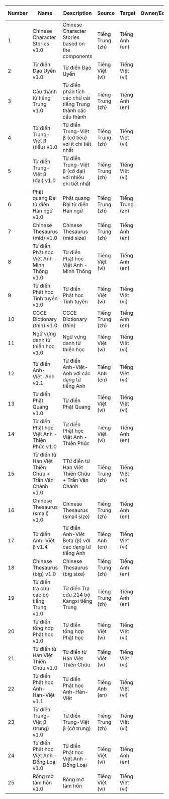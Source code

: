 

| Number | Name | Description |Source |Target |Owner/Editor |Version |Definitions |DictD | Lingvo (DSL) | EPUB | Kobo | Kindle (.mobi) | StartDict | Yomitan |
| --- | --- |  --- | --- | --- | --- | --- | --- | --- | --- | --- | --- | --- | --- | --- |
| 1 | Chinese Character Stories v1.0 | Chinese Character Stories based on the components |Tiếng Trung (zh) |Tiếng Anh (en) | |1.0 |3,300 | [Download](https://github.com/catusf/tudien/releases/tag/v4.0/HanziHeroPleco.dictd.zip) | [Download](https://github.com/catusf/tudien/releases/tag/v4.0/HanziHeroPleco.dsl.dz) | [Download](https://github.com/catusf/tudien/releases/tag/v4.0/HanziHeroPleco.epub) | [Download](https://github.com/catusf/tudien/releases/tag/v4.0/HanziHeroPleco.kobo.zip) | [Download](https://github.com/catusf/tudien/releases/tag/v4.0/HanziHeroPleco.mobi) | [Download](https://github.com/catusf/tudien/releases/tag/v4.0/HanziHeroPleco.stardict.zip) | [Download](https://github.com/catusf/tudien/releases/tag/v4.0/HanziHeroPleco.yomitan.zip) |
| 2 | Từ điển Đạo Uyển v1.0 | Từ điển Đạo Uyển |Tiếng Việt (vi) |Tiếng Việt (vi) | |1.0 |3,262 | [Download](https://github.com/catusf/tudien/releases/tag/v4.0/Tu-dien-Dao-Uyen.dictd.zip) | [Download](https://github.com/catusf/tudien/releases/tag/v4.0/Tu-dien-Dao-Uyen.dsl.dz) | [Download](https://github.com/catusf/tudien/releases/tag/v4.0/Tu-dien-Dao-Uyen.epub) | [Download](https://github.com/catusf/tudien/releases/tag/v4.0/Tu-dien-Dao-Uyen.kobo.zip) | [Download](https://github.com/catusf/tudien/releases/tag/v4.0/Tu-dien-Dao-Uyen.mobi) | [Download](https://github.com/catusf/tudien/releases/tag/v4.0/Tu-dien-Dao-Uyen.stardict.zip) | [Download](https://github.com/catusf/tudien/releases/tag/v4.0/Tu-dien-Dao-Uyen.yomitan.zip) |
| 3 | Cấu thành từ tiếng Trung v1.0 | Từ điển phân tích các chữ cái tiếng Trung thành các cấu thành |Tiếng Trung (zh) |Tiếng Anh (en) | |1.0 |9,145 | [Download](https://github.com/catusf/tudien/releases/tag/v4.0/Char-Component-Dict.dictd.zip) | [Download](https://github.com/catusf/tudien/releases/tag/v4.0/Char-Component-Dict.dsl.dz) | [Download](https://github.com/catusf/tudien/releases/tag/v4.0/Char-Component-Dict.epub) | [Download](https://github.com/catusf/tudien/releases/tag/v4.0/Char-Component-Dict.kobo.zip) | [Download](https://github.com/catusf/tudien/releases/tag/v4.0/Char-Component-Dict.mobi) | [Download](https://github.com/catusf/tudien/releases/tag/v4.0/Char-Component-Dict.stardict.zip) | [Download](https://github.com/catusf/tudien/releases/tag/v4.0/Char-Component-Dict.yomitan.zip) |
| 4 | Từ điển Trung-Việt β (tiểu) v1.0 | Từ điển Trung-Việt β (cỡ tiểu) với ít chi tiết nhất |Tiếng Trung (zh) |Tiếng Việt (vi) | |1.0 |78,157 | [Download](https://github.com/catusf/tudien/releases/tag/v4.0/TrungViet-small.dictd.zip) | [Download](https://github.com/catusf/tudien/releases/tag/v4.0/TrungViet-small.dsl.dz) | [Download](https://github.com/catusf/tudien/releases/tag/v4.0/TrungViet-small.epub) | [Download](https://github.com/catusf/tudien/releases/tag/v4.0/TrungViet-small.kobo.zip) | [Download](https://github.com/catusf/tudien/releases/tag/v4.0/TrungViet-small.mobi) | [Download](https://github.com/catusf/tudien/releases/tag/v4.0/TrungViet-small.stardict.zip) | [Download](https://github.com/catusf/tudien/releases/tag/v4.0/TrungViet-small.yomitan.zip) |
| 5 | Từ điển Trung-Việt β (đại) v1.0 | Từ điển Trung-Việt β (cỡ đại) với nhiều chi tiết nhất |Tiếng Trung (zh) |Tiếng Việt (vi) | |1.0 |0 | [Download](https://github.com/catusf/tudien/releases/tag/v4.0/TrungViet-big.dictd.zip) | [Download](https://github.com/catusf/tudien/releases/tag/v4.0/TrungViet-big.dsl.dz) | [Download](https://github.com/catusf/tudien/releases/tag/v4.0/TrungViet-big.epub) | [Download](https://github.com/catusf/tudien/releases/tag/v4.0/TrungViet-big.kobo.zip) | [Download](https://github.com/catusf/tudien/releases/tag/v4.0/TrungViet-big.mobi) | [Download](https://github.com/catusf/tudien/releases/tag/v4.0/TrungViet-big.stardict.zip) | [Download](https://github.com/catusf/tudien/releases/tag/v4.0/TrungViet-big.yomitan.zip) |
| 6 | Phật quang Đại từ điển Hán ngữ v1.0 | Phật quang Đại từ điển Hán ngữ |Tiếng Trung (zh) |Tiếng Trung (zh) | |1.0 |22,899 | [Download](https://github.com/catusf/tudien/releases/tag/v4.0/Phat-Quang-Dai-tu-dien-Han-ngu.dictd.zip) | [Download](https://github.com/catusf/tudien/releases/tag/v4.0/Phat-Quang-Dai-tu-dien-Han-ngu.dsl.dz) | [Download](https://github.com/catusf/tudien/releases/tag/v4.0/Phat-Quang-Dai-tu-dien-Han-ngu.epub) | [Download](https://github.com/catusf/tudien/releases/tag/v4.0/Phat-Quang-Dai-tu-dien-Han-ngu.kobo.zip) | [Download](https://github.com/catusf/tudien/releases/tag/v4.0/Phat-Quang-Dai-tu-dien-Han-ngu.mobi) | [Download](https://github.com/catusf/tudien/releases/tag/v4.0/Phat-Quang-Dai-tu-dien-Han-ngu.stardict.zip) | [Download](https://github.com/catusf/tudien/releases/tag/v4.0/Phat-Quang-Dai-tu-dien-Han-ngu.yomitan.zip) |
| 7 | Chinese Thesaurus (mid) v1.0 | Chinese Thesaurus (mid size) |Tiếng Trung (zh) |Tiếng Anh (en) | |1.0 |50,129 | [Download](https://github.com/catusf/tudien/releases/tag/v4.0/ChineseThesaurus-mid.dictd.zip) | [Download](https://github.com/catusf/tudien/releases/tag/v4.0/ChineseThesaurus-mid.dsl.dz) | [Download](https://github.com/catusf/tudien/releases/tag/v4.0/ChineseThesaurus-mid.epub) | [Download](https://github.com/catusf/tudien/releases/tag/v4.0/ChineseThesaurus-mid.kobo.zip) | [Download](https://github.com/catusf/tudien/releases/tag/v4.0/ChineseThesaurus-mid.mobi) | [Download](https://github.com/catusf/tudien/releases/tag/v4.0/ChineseThesaurus-mid.stardict.zip) | [Download](https://github.com/catusf/tudien/releases/tag/v4.0/ChineseThesaurus-mid.yomitan.zip) |
| 8 | Từ điển Phật học Việt Anh - Minh Thông v1.0 | Từ điển Phật học Việt Anh - Minh Thông |Tiếng Việt (vi) |Tiếng Anh (en) | |1.0 |9,113 | [Download](https://github.com/catusf/tudien/releases/tag/v4.0/Tu-dien-Phat-hoc-Viet-Anh-Minh-Thong.dictd.zip) | [Download](https://github.com/catusf/tudien/releases/tag/v4.0/Tu-dien-Phat-hoc-Viet-Anh-Minh-Thong.dsl.dz) | [Download](https://github.com/catusf/tudien/releases/tag/v4.0/Tu-dien-Phat-hoc-Viet-Anh-Minh-Thong.epub) | [Download](https://github.com/catusf/tudien/releases/tag/v4.0/Tu-dien-Phat-hoc-Viet-Anh-Minh-Thong.kobo.zip) | [Download](https://github.com/catusf/tudien/releases/tag/v4.0/Tu-dien-Phat-hoc-Viet-Anh-Minh-Thong.mobi) | [Download](https://github.com/catusf/tudien/releases/tag/v4.0/Tu-dien-Phat-hoc-Viet-Anh-Minh-Thong.stardict.zip) | [Download](https://github.com/catusf/tudien/releases/tag/v4.0/Tu-dien-Phat-hoc-Viet-Anh-Minh-Thong.yomitan.zip) |
| 9 | Từ điển Phật học Tinh tuyển v1.0 | Từ điển Phật học Tinh tuyển |Tiếng Việt (vi) |Tiếng Việt (vi) | |1.0 |2,918 | [Download](https://github.com/catusf/tudien/releases/tag/v4.0/Tu-dien-Phat-hoc-Tinh-tuyen.dictd.zip) | [Download](https://github.com/catusf/tudien/releases/tag/v4.0/Tu-dien-Phat-hoc-Tinh-tuyen.dsl.dz) | [Download](https://github.com/catusf/tudien/releases/tag/v4.0/Tu-dien-Phat-hoc-Tinh-tuyen.epub) | [Download](https://github.com/catusf/tudien/releases/tag/v4.0/Tu-dien-Phat-hoc-Tinh-tuyen.kobo.zip) | [Download](https://github.com/catusf/tudien/releases/tag/v4.0/Tu-dien-Phat-hoc-Tinh-tuyen.mobi) | [Download](https://github.com/catusf/tudien/releases/tag/v4.0/Tu-dien-Phat-hoc-Tinh-tuyen.stardict.zip) | [Download](https://github.com/catusf/tudien/releases/tag/v4.0/Tu-dien-Phat-hoc-Tinh-tuyen.yomitan.zip) |
| 10 | CCCE Dictionary (thin) v1.0 | CCCE Dictionary (thin) |Tiếng Trung (zh) |Tiếng Anh (en) | |1.0 |107,334 | [Download](https://github.com/catusf/tudien/releases/tag/v4.0/CCCE-Thin.dictd.zip) | [Download](https://github.com/catusf/tudien/releases/tag/v4.0/CCCE-Thin.dsl.dz) | [Download](https://github.com/catusf/tudien/releases/tag/v4.0/CCCE-Thin.epub) | [Download](https://github.com/catusf/tudien/releases/tag/v4.0/CCCE-Thin.kobo.zip) | [Download](https://github.com/catusf/tudien/releases/tag/v4.0/CCCE-Thin.mobi) | [Download](https://github.com/catusf/tudien/releases/tag/v4.0/CCCE-Thin.stardict.zip) | [Download](https://github.com/catusf/tudien/releases/tag/v4.0/CCCE-Thin.yomitan.zip) |
| 11 | Ngữ vựng danh từ thiền học v1.0 | Ngữ vựng danh từ thiền học |Tiếng Việt (vi) |Tiếng Việt (vi) | |1.0 |302 | [Download](https://github.com/catusf/tudien/releases/tag/v4.0/Ngu-vung-Danh-tu-Thien-hoc.dictd.zip) | [Download](https://github.com/catusf/tudien/releases/tag/v4.0/Ngu-vung-Danh-tu-Thien-hoc.dsl.dz) | [Download](https://github.com/catusf/tudien/releases/tag/v4.0/Ngu-vung-Danh-tu-Thien-hoc.epub) | [Download](https://github.com/catusf/tudien/releases/tag/v4.0/Ngu-vung-Danh-tu-Thien-hoc.kobo.zip) | [Download](https://github.com/catusf/tudien/releases/tag/v4.0/Ngu-vung-Danh-tu-Thien-hoc.mobi) | [Download](https://github.com/catusf/tudien/releases/tag/v4.0/Ngu-vung-Danh-tu-Thien-hoc.stardict.zip) | [Download](https://github.com/catusf/tudien/releases/tag/v4.0/Ngu-vung-Danh-tu-Thien-hoc.yomitan.zip) |
| 12 | Từ điển Anh-Việt-Anh v1.1 | Từ điển Anh-Việt-Anh với các dạng từ tiếng Anh |Tiếng Anh (en) |Tiếng Việt (vi) | |1.1 |148,214 | [Download](https://github.com/catusf/tudien/releases/tag/v4.0/TudienAnhVietAnh.dictd.zip) | [Download](https://github.com/catusf/tudien/releases/tag/v4.0/TudienAnhVietAnh.dsl.dz) | [Download](https://github.com/catusf/tudien/releases/tag/v4.0/TudienAnhVietAnh.epub) | [Download](https://github.com/catusf/tudien/releases/tag/v4.0/TudienAnhVietAnh.kobo.zip) | [Download](https://github.com/catusf/tudien/releases/tag/v4.0/TudienAnhVietAnh.mobi) | [Download](https://github.com/catusf/tudien/releases/tag/v4.0/TudienAnhVietAnh.stardict.zip) | [Download](https://github.com/catusf/tudien/releases/tag/v4.0/TudienAnhVietAnh.yomitan.zip) |
| 13 | Từ điển Phật Quang v1.0 | Từ điển Phật Quang |Tiếng Việt (vi) |Tiếng Việt (vi) | |1.0 |16,973 | [Download](https://github.com/catusf/tudien/releases/tag/v4.0/Tu-dien-Phat-Quang.dictd.zip) | [Download](https://github.com/catusf/tudien/releases/tag/v4.0/Tu-dien-Phat-Quang.dsl.dz) | [Download](https://github.com/catusf/tudien/releases/tag/v4.0/Tu-dien-Phat-Quang.epub) | [Download](https://github.com/catusf/tudien/releases/tag/v4.0/Tu-dien-Phat-Quang.kobo.zip) | [Download](https://github.com/catusf/tudien/releases/tag/v4.0/Tu-dien-Phat-Quang.mobi) | [Download](https://github.com/catusf/tudien/releases/tag/v4.0/Tu-dien-Phat-Quang.stardict.zip) | [Download](https://github.com/catusf/tudien/releases/tag/v4.0/Tu-dien-Phat-Quang.yomitan.zip) |
| 14 | Từ điển Phật học Việt Anh - Thiện Phúc v1.0 | Từ điển Phật học Việt Anh - Thiện Phúc |Tiếng Việt (vi) |Tiếng Anh (en) | |1.0 |24,767 | [Download](https://github.com/catusf/tudien/releases/tag/v4.0/Tu-dien-Phat-hoc-Viet-Anh-Thien-Phuc.dictd.zip) | [Download](https://github.com/catusf/tudien/releases/tag/v4.0/Tu-dien-Phat-hoc-Viet-Anh-Thien-Phuc.dsl.dz) | [Download](https://github.com/catusf/tudien/releases/tag/v4.0/Tu-dien-Phat-hoc-Viet-Anh-Thien-Phuc.epub) | [Download](https://github.com/catusf/tudien/releases/tag/v4.0/Tu-dien-Phat-hoc-Viet-Anh-Thien-Phuc.kobo.zip) | [Download](https://github.com/catusf/tudien/releases/tag/v4.0/Tu-dien-Phat-hoc-Viet-Anh-Thien-Phuc.mobi) | [Download](https://github.com/catusf/tudien/releases/tag/v4.0/Tu-dien-Phat-hoc-Viet-Anh-Thien-Phuc.stardict.zip) | [Download](https://github.com/catusf/tudien/releases/tag/v4.0/Tu-dien-Phat-hoc-Viet-Anh-Thien-Phuc.yomitan.zip) |
| 15 | Từ điển từ Hán Việt Thiền Chửu + Trần Văn Chánh v1.0 | TTừ điển từ Hán Việt Thiền Chửu + Trần Văn Chánh |Tiếng Trung (zh) |Tiếng Việt (vi) | |1.0 |22,030 | [Download](https://github.com/catusf/tudien/releases/tag/v4.0/Tu-dien-ThienChuu-TranVanChanh.dictd.zip) | [Download](https://github.com/catusf/tudien/releases/tag/v4.0/Tu-dien-ThienChuu-TranVanChanh.dsl.dz) | [Download](https://github.com/catusf/tudien/releases/tag/v4.0/Tu-dien-ThienChuu-TranVanChanh.epub) | [Download](https://github.com/catusf/tudien/releases/tag/v4.0/Tu-dien-ThienChuu-TranVanChanh.kobo.zip) | [Download](https://github.com/catusf/tudien/releases/tag/v4.0/Tu-dien-ThienChuu-TranVanChanh.mobi) | [Download](https://github.com/catusf/tudien/releases/tag/v4.0/Tu-dien-ThienChuu-TranVanChanh.stardict.zip) | [Download](https://github.com/catusf/tudien/releases/tag/v4.0/Tu-dien-ThienChuu-TranVanChanh.yomitan.zip) |
| 16 | Chinese Thesaurus (small) v1.0 | Chinese Thesaurus (small size) |Tiếng Trung (zh) |Tiếng Anh (en) | |1.0 |50,129 | [Download](https://github.com/catusf/tudien/releases/tag/v4.0/ChineseThesaurus-small.dictd.zip) | [Download](https://github.com/catusf/tudien/releases/tag/v4.0/ChineseThesaurus-small.dsl.dz) | [Download](https://github.com/catusf/tudien/releases/tag/v4.0/ChineseThesaurus-small.epub) | [Download](https://github.com/catusf/tudien/releases/tag/v4.0/ChineseThesaurus-small.kobo.zip) | [Download](https://github.com/catusf/tudien/releases/tag/v4.0/ChineseThesaurus-small.mobi) | [Download](https://github.com/catusf/tudien/releases/tag/v4.0/ChineseThesaurus-small.stardict.zip) | [Download](https://github.com/catusf/tudien/releases/tag/v4.0/ChineseThesaurus-small.yomitan.zip) |
| 17 | Từ điển Anh-Việt β v1.4 | Từ điển Anh-Việt Beta (β) với các dạng từ tiếng Anh |Tiếng Anh (en) |Tiếng Việt (vi) | |1.4 |106,059 | [Download](https://github.com/catusf/tudien/releases/tag/v4.0/TudienAnhVietBeta.dictd.zip) | [Download](https://github.com/catusf/tudien/releases/tag/v4.0/TudienAnhVietBeta.dsl.dz) | [Download](https://github.com/catusf/tudien/releases/tag/v4.0/TudienAnhVietBeta.epub) | [Download](https://github.com/catusf/tudien/releases/tag/v4.0/TudienAnhVietBeta.kobo.zip) | [Download](https://github.com/catusf/tudien/releases/tag/v4.0/TudienAnhVietBeta.mobi) | [Download](https://github.com/catusf/tudien/releases/tag/v4.0/TudienAnhVietBeta.stardict.zip) | [Download](https://github.com/catusf/tudien/releases/tag/v4.0/TudienAnhVietBeta.yomitan.zip) |
| 18 | Chinese Thesaurus (big) v1.0 | Chinese Thesaurus (big size) |Tiếng Trung (zh) |Tiếng Anh (en) | |1.0 |50,129 | [Download](https://github.com/catusf/tudien/releases/tag/v4.0/ChineseThesaurus-big.dictd.zip) | [Download](https://github.com/catusf/tudien/releases/tag/v4.0/ChineseThesaurus-big.dsl.dz) | [Download](https://github.com/catusf/tudien/releases/tag/v4.0/ChineseThesaurus-big.epub) | [Download](https://github.com/catusf/tudien/releases/tag/v4.0/ChineseThesaurus-big.kobo.zip) | [Download](https://github.com/catusf/tudien/releases/tag/v4.0/ChineseThesaurus-big.mobi) | [Download](https://github.com/catusf/tudien/releases/tag/v4.0/ChineseThesaurus-big.stardict.zip) | [Download](https://github.com/catusf/tudien/releases/tag/v4.0/ChineseThesaurus-big.yomitan.zip) |
| 19 | Từ điển tra cứu các bộ tiếng Trung v1.0 | Từ điển Tra cứu 214 bộ Kangxi tiếng Trung |Tiếng Trung (zh) |Tiếng Anh (en) | |1.0 |789 | [Download](https://github.com/catusf/tudien/releases/tag/v4.0/radical_name_pleco.dictd.zip) | [Download](https://github.com/catusf/tudien/releases/tag/v4.0/radical_name_pleco.dsl.dz) | [Download](https://github.com/catusf/tudien/releases/tag/v4.0/radical_name_pleco.epub) | [Download](https://github.com/catusf/tudien/releases/tag/v4.0/radical_name_pleco.kobo.zip) | [Download](https://github.com/catusf/tudien/releases/tag/v4.0/radical_name_pleco.mobi) | [Download](https://github.com/catusf/tudien/releases/tag/v4.0/radical_name_pleco.stardict.zip) | [Download](https://github.com/catusf/tudien/releases/tag/v4.0/radical_name_pleco.yomitan.zip) |
| 20 | Từ điển tổng hợp Phật học v1.0 | Từ điển tổng hợp Phật học |Tiếng Việt (vi) |Tiếng Việt (vi) | |1.0 |49,569 | [Download](https://github.com/catusf/tudien/releases/tag/v4.0/Tu-dien-Tong-hop-Phat-hoc.dictd.zip) | [Download](https://github.com/catusf/tudien/releases/tag/v4.0/Tu-dien-Tong-hop-Phat-hoc.dsl.dz) | [Download](https://github.com/catusf/tudien/releases/tag/v4.0/Tu-dien-Tong-hop-Phat-hoc.epub) | [Download](https://github.com/catusf/tudien/releases/tag/v4.0/Tu-dien-Tong-hop-Phat-hoc.kobo.zip) | [Download](https://github.com/catusf/tudien/releases/tag/v4.0/Tu-dien-Tong-hop-Phat-hoc.mobi) | [Download](https://github.com/catusf/tudien/releases/tag/v4.0/Tu-dien-Tong-hop-Phat-hoc.stardict.zip) | [Download](https://github.com/catusf/tudien/releases/tag/v4.0/Tu-dien-Tong-hop-Phat-hoc.yomitan.zip) |
| 21 | Từ điển từ Hán Việt Thiền Chửu v1.0 | Từ điển từ Hán Việt Thiền Chửu |Tiếng Việt (vi) |Tiếng Việt (vi) | |1.0 |9,898 | [Download](https://github.com/catusf/tudien/releases/tag/v4.0/TudienThienChuu.dictd.zip) | [Download](https://github.com/catusf/tudien/releases/tag/v4.0/TudienThienChuu.dsl.dz) | [Download](https://github.com/catusf/tudien/releases/tag/v4.0/TudienThienChuu.epub) | [Download](https://github.com/catusf/tudien/releases/tag/v4.0/TudienThienChuu.kobo.zip) | [Download](https://github.com/catusf/tudien/releases/tag/v4.0/TudienThienChuu.mobi) | [Download](https://github.com/catusf/tudien/releases/tag/v4.0/TudienThienChuu.stardict.zip) | [Download](https://github.com/catusf/tudien/releases/tag/v4.0/TudienThienChuu.yomitan.zip) |
| 22 | Từ điển Phật học Anh-Hán-Việt v1.1 | Từ điển Phật học Anh-Hán-Việt |Tiếng Anh (en) |Tiếng Việt (vi) | |1.1 |3,914 | [Download](https://github.com/catusf/tudien/releases/tag/v4.0/Tu-dien-Phat-hoc-Anh-Han-Viet.dictd.zip) | [Download](https://github.com/catusf/tudien/releases/tag/v4.0/Tu-dien-Phat-hoc-Anh-Han-Viet.dsl.dz) | [Download](https://github.com/catusf/tudien/releases/tag/v4.0/Tu-dien-Phat-hoc-Anh-Han-Viet.epub) | [Download](https://github.com/catusf/tudien/releases/tag/v4.0/Tu-dien-Phat-hoc-Anh-Han-Viet.kobo.zip) | [Download](https://github.com/catusf/tudien/releases/tag/v4.0/Tu-dien-Phat-hoc-Anh-Han-Viet.mobi) | [Download](https://github.com/catusf/tudien/releases/tag/v4.0/Tu-dien-Phat-hoc-Anh-Han-Viet.stardict.zip) | [Download](https://github.com/catusf/tudien/releases/tag/v4.0/Tu-dien-Phat-hoc-Anh-Han-Viet.yomitan.zip) |
| 23 | Từ điển Trung-Việt β (trung) v1.0 | Từ điển Trung-Việt β (cỡ trung) |Tiếng Trung (zh) |Tiếng Việt (vi) | |1.0 |78,157 | [Download](https://github.com/catusf/tudien/releases/tag/v4.0/TrungViet-mid.dictd.zip) | [Download](https://github.com/catusf/tudien/releases/tag/v4.0/TrungViet-mid.dsl.dz) | [Download](https://github.com/catusf/tudien/releases/tag/v4.0/TrungViet-mid.epub) | [Download](https://github.com/catusf/tudien/releases/tag/v4.0/TrungViet-mid.kobo.zip) | [Download](https://github.com/catusf/tudien/releases/tag/v4.0/TrungViet-mid.mobi) | [Download](https://github.com/catusf/tudien/releases/tag/v4.0/TrungViet-mid.stardict.zip) | [Download](https://github.com/catusf/tudien/releases/tag/v4.0/TrungViet-mid.yomitan.zip) |
| 24 | Từ điển Phật học Việt Anh - Đồng Loại v1.0 | Từ điển Phật học Việt Anh - Đồng Loại |Tiếng Việt (vi) |Tiếng Anh (en) | |1.0 |7,847 | [Download](https://github.com/catusf/tudien/releases/tag/v4.0/Tu-dien-Phat-hoc-Viet-Anh-Dong-Loai.dictd.zip) | [Download](https://github.com/catusf/tudien/releases/tag/v4.0/Tu-dien-Phat-hoc-Viet-Anh-Dong-Loai.dsl.dz) | [Download](https://github.com/catusf/tudien/releases/tag/v4.0/Tu-dien-Phat-hoc-Viet-Anh-Dong-Loai.epub) | [Download](https://github.com/catusf/tudien/releases/tag/v4.0/Tu-dien-Phat-hoc-Viet-Anh-Dong-Loai.kobo.zip) | [Download](https://github.com/catusf/tudien/releases/tag/v4.0/Tu-dien-Phat-hoc-Viet-Anh-Dong-Loai.mobi) | [Download](https://github.com/catusf/tudien/releases/tag/v4.0/Tu-dien-Phat-hoc-Viet-Anh-Dong-Loai.stardict.zip) | [Download](https://github.com/catusf/tudien/releases/tag/v4.0/Tu-dien-Phat-hoc-Viet-Anh-Dong-Loai.yomitan.zip) |
| 25 | Rộng mở tâm hồn v1.0 | Rộng mở tâm hồn |Tiếng Việt (vi) |Tiếng Việt (vi) | |1.0 |1,347 | [Download](https://github.com/catusf/tudien/releases/tag/v4.0/Rong-mo-tam-hon.dictd.zip) | [Download](https://github.com/catusf/tudien/releases/tag/v4.0/Rong-mo-tam-hon.dsl.dz) | [Download](https://github.com/catusf/tudien/releases/tag/v4.0/Rong-mo-tam-hon.epub) | [Download](https://github.com/catusf/tudien/releases/tag/v4.0/Rong-mo-tam-hon.kobo.zip) | [Download](https://github.com/catusf/tudien/releases/tag/v4.0/Rong-mo-tam-hon.mobi) | [Download](https://github.com/catusf/tudien/releases/tag/v4.0/Rong-mo-tam-hon.stardict.zip) | [Download](https://github.com/catusf/tudien/releases/tag/v4.0/Rong-mo-tam-hon.yomitan.zip) |
